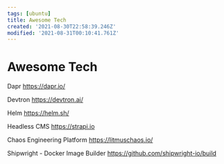 ```yaml
---
tags: [ubuntu]
title: Awesome Tech
created: '2021-08-30T22:58:39.246Z'
modified: '2021-08-31T00:10:41.761Z'
---
```


# Awesome Tech


Dapr
https://dapr.io/

Devtron
https://devtron.ai/

Helm
https://helm.sh/

Headless CMS
https://strapi.io

Chaos Engineering Platform
https://litmuschaos.io/

Shipwright - Docker Image Builder
https://github.com/shipwright-io/build



